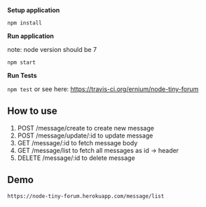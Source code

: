 **Setup application**

`npm install`

**Run application**
 
 note: node version should be 7
 
`npm start`

**Run Tests**

`npm test`
 or see here:
 https://travis-ci.org/ernium/node-tiny-forum

## How to use

1. POST /message/create to create new message
2. POST /message/update/:id to update message
3. GET /message/:id to fetch message body
4. GET /message/list to fetch all messages as id -> header
5. DELETE /message/:id to delete message

## Demo
    https://node-tiny-forum.herokuapp.com/message/list
